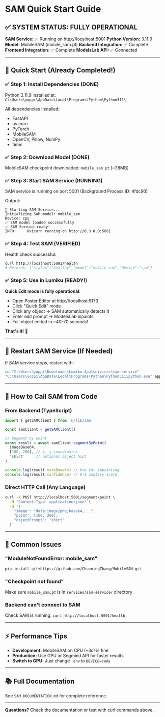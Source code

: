 # SAM Quick Start Guide

## ✅ SYSTEM STATUS: FULLY OPERATIONAL

**SAM Service:** ✅ Running on http://localhost:5001
**Python Version:** 3.11.9
**Model:** MobileSAM (mobile_sam.pt)
**Backend Integration:** ✅ Complete
**Frontend Integration:** ✅ Complete
**ModelsLab API:** ✅ Connected

---

## 🚀 Quick Start (Already Completed!)

### ✅ Step 1: Install Dependencies (DONE)

Python 3.11.9 installed at: `C:\Users\yoppi\AppData\Local\Programs\Python\Python311\`

All dependencies installed:
- FastAPI
- uvicorn
- PyTorch
- MobileSAM
- OpenCV, Pillow, NumPy
- timm

### ✅ Step 2: Download Model (DONE)

MobileSAM checkpoint downloaded: `mobile_sam.pt` (~38MB)

### ✅ Step 3: Start SAM Service (RUNNING)

SAM service is running on port 5001 (Background Process ID: 4fdc90)

Output:
```
🚀 Starting SAM Service...
Initializing SAM model: mobile_sam
Device: cpu
✅ SAM model loaded successfully
✅ SAM Service ready!
INFO:     Uvicorn running on http://0.0.0.0:5001
```

### ✅ Step 4: Test SAM (VERIFIED)

Health check successful:
```bash
curl http://localhost:5001/health
# Returns: {"status":"healthy","model":"mobile_sam","device":"cpu"}
```

### ✅ Step 5: Use in Lumiku (READY!)

**Quick Edit mode is fully operational:**
- Open Poster Editor at http://localhost:5173
- Click "Quick Edit" mode
- Click any object → SAM automatically detects it
- Enter edit prompt → ModelsLab inpaints
- Full object edited in ~40-70 seconds!

**That's it!** 🎉

---

## 🔄 Restart SAM Service (If Needed)

If SAM service stops, restart with:

```bash
cd "C:\Users\yoppi\Downloads\Lumiku App\services\sam-service"
"C:\Users\yoppi\AppData\Local\Programs\Python\Python311\python.exe" app.py
```

---

## 📝 How to Call SAM from Code

### From Backend (TypeScript)

```typescript
import { getSAMClient } from '@/lib/sam'

const samClient = getSAMClient()

// Segment by point
const result = await samClient.segmentByPoint(
  imageBase64,
  [100, 200], // x, y coordinates
  'shirt'     // optional object hint
)

console.log(result.maskBase64) // Use for inpainting
console.log(result.confidence) // 0-1 quality score
```

### Direct HTTP Call (Any Language)

```bash
curl -X POST http://localhost:5001/segment/point \
  -H "Content-Type: application/json" \
  -d '{
    "image": "data:image/png;base64,...",
    "point": [100, 200],
    "objectPrompt": "shirt"
  }'
```

---

## 🔧 Common Issues

### "ModuleNotFoundError: mobile_sam"
```bash
pip install git+https://github.com/ChaoningZhang/MobileSAM.git
```

### "Checkpoint not found"
Make sure `mobile_sam.pt` is in `services/sam-service/` directory

### Backend can't connect to SAM
Check SAM is running: `curl http://localhost:5001/health`

---

## ⚡ Performance Tips

- **Development:** MobileSAM on CPU (~3s) is fine
- **Production:** Use GPU or Segmind API for faster results
- **Switch to GPU:** Just change `.env` to `DEVICE=cuda`

---

## 📚 Full Documentation

See `SAM_DOCUMENTATION.md` for complete reference.

---

**Questions?** Check the documentation or test with curl commands above.
